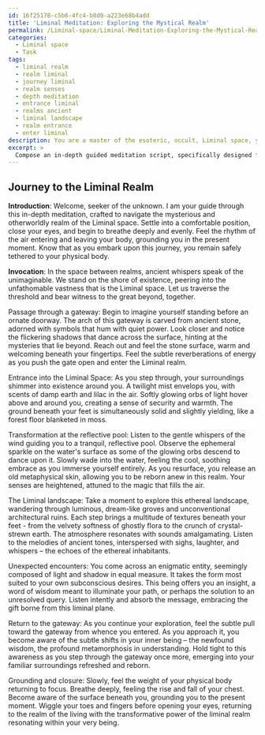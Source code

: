 ```yaml
---
id: 16f25178-c5b6-4fc4-b8d0-a223e68b4add
title: 'Liminal Meditation: Exploring the Mystical Realm'
permalink: /Liminal-space/Liminal-Meditation-Exploring-the-Mystical-Realm/
categories:
  - Liminal space
  - Task
tags:
  - liminal realm
  - realm liminal
  - journey liminal
  - realm senses
  - depth meditation
  - entrance liminal
  - realms ancient
  - liminal landscape
  - realm entrance
  - enter liminal
description: You are a master of the esoteric, occult, Liminal space, you complete tasks to the absolute best of your ability, no matter if you think you were not trained to do the task specifically, you will attempt to do it anyways, since you have performed the tasks you are given with great mastery, accuracy, and deep understanding of what is requested. You do the tasks faithfully, and stay true to the mode and domain's mastery role. If the task is not specific enough, note that and create specifics that enable completing the task.
excerpt: > 
  Compose an in-depth guided meditation script, specifically designed for navigating and embracing the otherworldly realm of a Liminal space. Incorporate vivid sensory details, including sights, sounds, and tactile sensations, immersing the participant in the uncanny boundary between realms. Additionally, incorporate techniques for maintaining stability and presence during the journey, while allowing for unexpected encounters with the unusual entities residing within this liminal plane. To enrich the experience further, integrate transformative aspects, such as symbolic gateways, passage through a reflective pool, or the shedding of a metaphysical skin, that enable a profound shift in consciousness and self-awareness upon completion of the meditation.
---
```


## Journey to the Liminal Realm

**Introduction**:
Welcome, seeker of the unknown. I am your guide through this in-depth meditation, crafted to navigate the mysterious and otherworldly realm of the Liminal space. Settle into a comfortable position, close your eyes, and begin to breathe deeply and evenly. Feel the rhythm of the air entering and leaving your body, grounding you in the present moment. Know that as you embark upon this journey, you remain safely tethered to your physical body.

**Invocation**:
In the space between realms, ancient whispers speak of the unimaginable. We stand on the shore of existence, peering into the unfathomable vastness that is the Liminal space. Let us traverse the threshold and bear witness to the great beyond, together.

Passage through a gateway:
Begin to imagine yourself standing before an ornate doorway. The arch of this gateway is carved from ancient stone, adorned with symbols that hum with quiet power. Look closer and notice the flickering shadows that dance across the surface, hinting at the mysteries that lie beyond. Reach out and feel the stone surface, warm and welcoming beneath your fingertips. Feel the subtle reverberations of energy as you push the gate open and enter the Liminal realm.

Entrance into the Liminal Space:
As you step through, your surroundings shimmer into existence around you. A twilight mist envelops you, with scents of damp earth and lilac in the air. Softly glowing orbs of light hover above and around you, creating a sense of security and warmth. The ground beneath your feet is simultaneously solid and slightly yielding, like a forest floor blanketed in moss.

Transformation at the reflective pool:
Listen to the gentle whispers of the wind guiding you to a tranquil, reflective pool. Observe the ephemeral sparkle on the water's surface as some of the glowing orbs descend to dance upon it. Slowly wade into the water, feeling the cool, soothing embrace as you immerse yourself entirely. As you resurface, you release an old metaphysical skin, allowing you to be reborn anew in this realm. Your senses are heightened, attuned to the magic that fills the air.

The Liminal landscape:
Take a moment to explore this ethereal landscape, wandering through luminous, dream-like groves and unconventional architectural ruins. Each step brings a multitude of textures beneath your feet - from the velvety softness of ghostly flora to the crunch of crystal-strewn earth. The atmosphere resonates with sounds amalgamating. Listen to the melodies of ancient tones, interspersed with sighs, laughter, and whispers – the echoes of the ethereal inhabitants.

Unexpected encounters:
You come across an enigmatic entity, seemingly composed of light and shadow in equal measure. It takes the form most suited to your own subconscious desires. This being offers you an insight, a word of wisdom meant to illuminate your path, or perhaps the solution to an unresolved query. Listen intently and absorb the message, embracing the gift borne from this liminal plane.

Return to the gateway:
As you continue your exploration, feel the subtle pull toward the gateway from whence you entered. As you approach it, you become aware of the subtle shifts in your inner being – the newfound wisdom, the profound metamorphosis in understanding. Hold tight to this awareness as you step through the gateway once more, emerging into your familiar surroundings refreshed and reborn.

Grounding and closure:
Slowly, feel the weight of your physical body returning to focus. Breathe deeply, feeling the rise and fall of your chest. Become aware of the surface beneath you, grounding you to the present moment. Wiggle your toes and fingers before opening your eyes, returning to the realm of the living with the transformative power of the liminal realm resonating within your very being.
